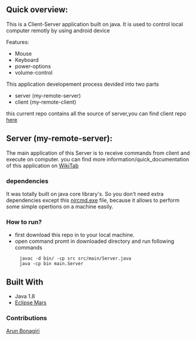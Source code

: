## Quick overview:

This is a Client-Server application built on java. 
It is used to control local computer remotly by using android device 

Features:
* Mouse
* Keyboard
* power-options
* volume-control

This application developement process devided into two parts

* server (my-remote-server)
* client (my-remote-client)

this current repo contains all the source of server,you can find client repo [here](https://github.com/ArunBonagiri/my-remote-client)
	
	
## Server (my-remote-server):

The main application of this Server is to receive commands from client and execute on computer.	
you can find more information/quick_documentation of this application on [WikiTab](https://github.com/arunbonagiri190/my-remote-server/wiki)

### dependencies

It was totally built on java core library's. So you don't need extra dependencies 
except this [nircmd.exe](http://www.nirsoft.net/utils/nircmd.html) file, because it allows to perform some simple opertions on a machine easily.
	
### How to run?

* first download this repo in to your local machine.
* open command promt in downloaded directory and run following commands
```
     javac -d bin/ -cp src src/main/Server.java
     java -cp bin main.Server			 
```	
	
## Built With

* Java 1.8
* [Eclipse Mars](https://www.eclipse.org/mars/)

### Contributions
[Arun Bonagiri](https://github.com/arunbonagiri190)	
